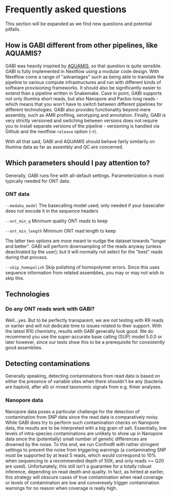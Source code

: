 # Frequently asked questions

This section will be expanded as we find new questions and potential pitfalls. 

## How is GABI different from other pipelines, like AQUAMIS?

GABI was heavily inspired by [AQUAMIS](https://gitlab.com/bfr_bioinformatics/AQUAMIS), so that question is quite sensible. GABI is fully implemented in Nextflow using a modular code design. With Nextflow come a range of "advantages" such as being able to translate the pipeline to various compute infrastructures and run with different kinds of software provisioning frameworks. It should also be significantly easier to extend than a pipeline written in Snakemake. Case in point, GABI supports not only Illumina short reads, but also Nanopore and Pacbio long reads - which means that you won't have to switch between different pipelines for different technologies. GABI also provides functionality beyond mere assembly, such as AMR profiling, serotyping and annotation. Finally, GABI is very strictly versioned and switching between versions does not require you to install separate versions of the pipeline - versioning is handled via Github and the nextflow `release` option (-r).

With all that said, GABI and AQUAMIS should behave fairly similarily on Illumina data as far as assembly and QC are concerned. 

## Which parameters should I pay attention to?

Generally, GABI runs fine with all-default settings. Parameterization is most typically needed for ONT data.

### ONT data

`--medaka_model`  The basecalling model used; only needed if your basecaller does not encode it in the sequence headers

`--ont_min_q` Minimum quality ONT reads to keep

`--ont_min_length` Minimum ONT read length to keep

The latter two options are more meant to nudge the dataset towards "longer and better". GABI will perform downsampling of the reads anyway (unless deactivated by the user); but it will normally not select for the "best" reads during that process. 

`--skip_homopolish` Skip polishing of homopolymer errors. Since this uses sequence information from related assemblies, you may or may not wish to skip this. 

## Technologies

### Do any ONT reads work with GABI?

Well...yes. But to be perfectly transparent, we are not testing with R9 reads or earlier and will not dedicate time to issues related to their support. With the latest R10 chemistry, results with GABI generally look good. We do recommend you use the super-accurate base calling (SUP) model 5.0.0 or later however, since our tests show this to be a prerequisite for consistently good assemblies. 

## Detecting contaminations

Generally speaking, detecting contaminations from read data is based on either the presence of variable sites when there shouldn't be any (bacteria are haploid, after all) or mixed taxonomic signals from e.g. Kmer analyses. 

### Nanopore data

Nanopore data poses a particular challenge for the detection of contamination from SNP data since the read data is comparatively noisy. While GABI does try to perform such contamination checks on Nanopore data, the results are to be interpreted with a big grain of salt. Essentially, low levels of intra-species contaminations are unlikely to show up in Nanopore data since the (potentially) small number of genetic differences are drowned by the noise. To this end, we run ConfindR with rather stringent settings to prevent the noise from triggering warnings (a contaminating SNP must be supported by at least 5 reads, which would correspond to 10% when sequencing to a recommended depth of 50X; and only reads >= Q20 are used). Unfortunately, this still isn't a guarantee for a totally robust inference, depending on read depth and quality. In fact, as hinted at earlier, this strategy  will obscure cases of true contamination when read coverage or levels of contamination are low and converesely trigger contamination warnings for no reason when coverage is really high.

